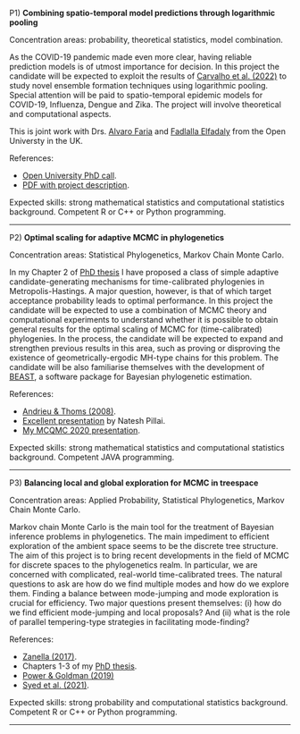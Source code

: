 
P1) **Combining spatio-temporal model predictions through logarithmic pooling**

Concentration areas: probability, theoretical statistics, model combination.

As the COVID-19 pandemic made even more clear, having reliable prediction models is of utmost importance for decision. In this project the candidate will be expected to exploit the results of [Carvalho et al. (2022)](https://arxiv.org/abs/1502.04206) to study novel ensemble formation techniques using logarithmic pooling. 
Special attention will be paid to spatio-temporal epidemic models for COVID-19, Influenza, Dengue and Zika.
The project will involve theoretical and computational aspects. 

This is joint work with Drs. [Alvaro Faria](https://www.open.ac.uk/research/people/aefj2) and [Fadlalla Elfadaly](https://stem.open.ac.uk/people/fe428) from the Open Universty in the UK. 

References:

- [Open University PhD call](https://www.open.ac.uk/stem/mathematics-and-statistics/sites/www.open.ac.uk.stem.mathematics-and-statistics/files/files/2021%20PhD%20proposals/2021_Faria%20(1)Logarithmic%20pooling%20of%20probability%20distributions.pdf).
- [PDF with project description](https://github.com/maxbiostat/Student_projects/blob/main/PhD/pooling_IS/Importance_sampling_logarithmic_pooling.pdf).

Expected skills: strong mathematical statistics and computational statistics background. Competent R or C++ or Python programming. 

---

P2) **Optimal scaling for adaptive MCMC in phylogenetics**

Concentration areas: Statistical Phylogenetics, Markov Chain Monte Carlo.

In my Chapter 2 of [PhD thesis](https://github.com/maxbiostat/PhD_Thesis) I have proposed a class of simple adaptive candidate-generating mechanisms for time-calibrated phylogenies in Metropolis-Hastings. A major question, however, is that of which target acceptance probability leads to optimal performance. 
In this project the candidate will be expected to use a combination of MCMC theory and computational experiments to understand whether it is possible to obtain general results for the optimal scaling of MCMC for (time-calibrated) phylogenies.
In the process, the candidate will be expected to expand and strengthen previous results in this area, such as proving or disproving the existence of geometrically-ergodic MH-type chains for this problem.
The candidate will be also familiarise themselves with the development of [BEAST](https://github.com/beast-dev/beast-mcmc), a software package for Bayesian phylogenetic estimation. 

References:

- [Andrieu & Thoms (2008)](https://people.eecs.berkeley.edu/~jordan/sail/readings/andrieu-thoms.pdf).
- [Excellent presentation](http://probability.ca/jeff/ftpdir/nashvilleNatesh.pdf) by Natesh Pillai. 
- [My MCQMC 2020 presentation](https://www.youtube.com/watch?v=h9bWRQ6aeKA).


Expected skills: strong mathematical statistics and computational statistics background. Competent JAVA programming.

---


P3) **Balancing local and global exploration for MCMC in treespace**

Concentration areas:  Applied Probability, Statistical Phylogenetics, Markov Chain Monte Carlo.

Markov chain Monte Carlo is the main tool for the treatment of Bayesian inference problems in phylogenetics. The main impediment to efficient exploration of the ambient space seems to be the discrete tree structure. The aim of this project is to bring recent developments in the field of MCMC for discrete spaces to the phylogenetics realm. In particular, we are concerned with complicated, real-world time-calibrated trees. The natural questions to ask are how do we find multiple modes and how do we explore them. Finding a balance between mode-jumping and mode exploration is crucial for efficiency. Two major questions present themselves: (i) how do we find efficient mode-jumping and local proposals? And (ii) what is the role of parallel tempering-type strategies in facilitating mode-finding?


References:

- [Zanella (2017)](https://arxiv.org/pdf/1711.07424.pdf).
- Chapters 1-3 of my [PhD thesis](https://github.com/maxbiostat/PhD_Thesis).
- [Power & Goldman (2019)](https://arxiv.org/pdf/1912.04681.pdf)
- [Syed et al. (2021)](https://arxiv.org/pdf/1905.02939.pdf). 

Expected skills: strong probability and computational statistics background. Competent R or C++ or Python programming. 

---
